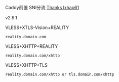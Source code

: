 Caddy前置 SNI分流
[Thanks lxhao61](https://github.com/lxhao61/integrated-examples)

v2.9.1

VLESS+XTLS-Vision+REALITY
```
reality.domain.com
```
VLESS+XHTTP+REALITY
```
reality.domain.com/xhttp
```
VLESS+XHTTP+TLS
```
reality.domain.com/xhttp or tls.domain.com/xhttp
```

